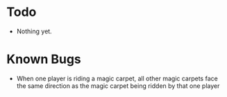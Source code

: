 # Todo
- Nothing yet.

# Known Bugs
- When one player is riding a magic carpet, all other magic carpets face the same direction as the magic carpet being ridden by that one player
